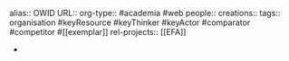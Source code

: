 alias:: OWID
URL::
org-type:: #academia #web
people::
creations::
tags:: organisation #keyResource #keyThinker #keyActor #comparator #competitor #[[exemplar]]
rel-projects:: [[EFA]]



-
